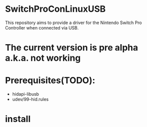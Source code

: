 # SwitchProConLinuxUSB
This repository aims to provide a driver for the Nintendo Switch Pro Controller when connected via USB.

# The current version is pre alpha a.k.a. not working

# Prerequisites(TODO):

- hidapi-libusb
- udev/99-hid.rules

# install


